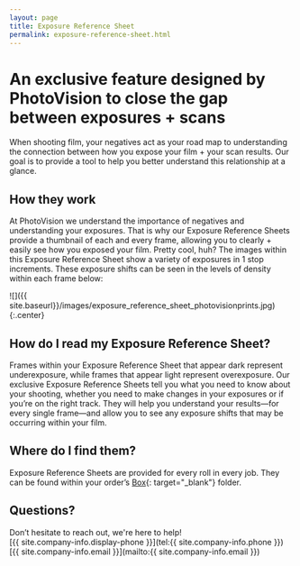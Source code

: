 ```yaml
---
layout: page
title: Exposure Reference Sheet
permalink: exposure-reference-sheet.html
---
```


# An exclusive feature designed by PhotoVision to close the gap between exposures + scans  

When shooting film, your negatives act as your road map to understanding the connection between how you expose your film + your scan results. Our goal is to provide a tool to help you better understand this relationship at a glance.  

## How they work

At PhotoVision we understand the importance of negatives and understanding your exposures. That is why our Exposure Reference Sheets provide a thumbnail of each and every frame, allowing you to clearly + easily see how you exposed your film. Pretty cool, huh? The images within this Exposure Reference Sheet show a variety of exposures in 1 stop increments. These exposure shifts can be seen in the levels of density within each frame below:

![]({{ site.baseurl}}/images/exposure_reference_sheet_photovisionprints.jpg){:.center}

## How do I read my Exposure Reference Sheet?  

Frames within your Exposure Reference Sheet that appear dark represent underexposure, while frames that appear light represent overexposure. Our exclusive Exposure Reference Sheets tell you what you need to know about your shooting, whether you need to make changes in your exposures or if you’re on the right track. They will help you understand your results—for every single frame—and allow you to see any exposure shifts that may be occurring within your film. 

## Where do I find them?  

Exposure Reference Sheets are provided for every roll in every job. They can be found within your order’s [Box](http://box.com){: target="_blank"} folder. 

## Questions?  
Don’t hesitate to reach out, we're here to help!  
[{{ site.company-info.display-phone }}](tel:{{ site.company-info.phone }})  
[{{ site.company-info.email }}](mailto:{{ site.company-info.email }})